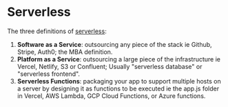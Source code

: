 # Serverless

The three definitions of [serverless](https://posts.technically.dev/archive/whats-serverless): 

1. **Software as a Service**: outsourcing any piece of the stack ie Github, Stripe, Auth0; the MBA definition.
2. **Platform as a Service**: outsourcing a large piece of the infrastructure ie Vercel, Netlify, S3 or Confluent; Usually "serverless database" or "serverless frontend".
3. **Serverless Functions**: packaging your app to support multiple hosts on a server by designing it as functions to be executed ie the app.js folder in Vercel, AWS Lambda, GCP Cloud Functions, or Azure functions.